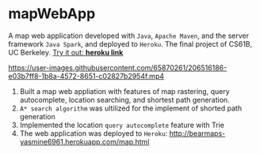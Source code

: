 # mapWebApp 
A map web application developed with `Java`, `Apache Maven`, and the server framework `Java Spark`, and deployed to `Heroku`. The final project of CS61B, UC Berkeley.
[Try it out: **heroku link**](http://bearmaps-yasmine6961.herokuapp.com/map.html)

https://user-images.githubusercontent.com/65870261/206516186-e03b7ff8-1b8a-4572-8651-c02827b2954f.mp4


1. Built a map web appliation with features of map rastering, query autocomplete, location searching, and shortest path generation.
2. `A* search algorithm` was ultilized for the implement of shorted path generation
3. Implemented the location `query autocomplete` feature with Trie
4. The web application was deployed to `Heroku`: http://bearmaps-yasmine6961.herokuapp.com/map.html
